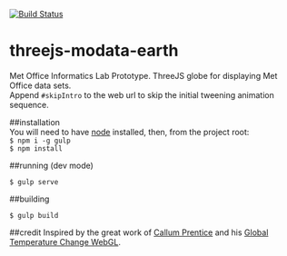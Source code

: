 [![Build Status](https://travis-ci.org/met-office-lab/threejs-modata-earth.svg?branch=master)](https://travis-ci.org/met-office-lab/threejs-modata-earth)

# threejs-modata-earth
Met Office Informatics Lab Prototype. ThreeJS globe for displaying Met Office data sets.    
Append `#skipIntro` to the web url to skip the initial tweening animation sequence.


##installation  
You will need to have [node](https://nodejs.org/en/) installed, then, from the project root:  
`$ npm i -g gulp`  
`$ npm install`  
   
##running (dev mode)  
  
`$ gulp serve`
  
##building

`$ gulp build` 

##credit
Inspired by the great work of [Callum Prentice](http://callumprentice.github.io/) and his [Global Temperature Change WebGL](http://callumprentice.github.io/apps/global_temperature_change_webgl/index.html).  
